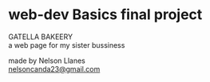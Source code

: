 
# web-dev Basics final project 
GATELLA BAKEERY\
a web page for my sister bussiness

made by Nelson Llanes \
nelsoncanda23@gmail.com

